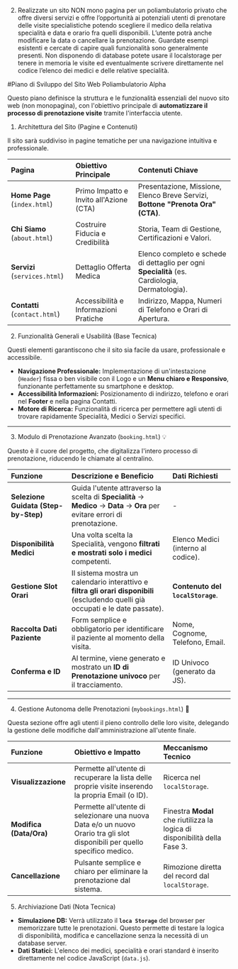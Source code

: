 
2)	Realizzate un sito NON mono pagina per un poliambulatorio privato che offre diversi servizi e offre l’opportunità ai potenziali utenti di prenotare delle visite specialistiche potendo scegliere il medico della relativa specialità e data e orario fra quelli disponibili. L’utente potrà anche modificare la data o cancellare la prenotazione. Guardate esempi esistenti e cercate di capire quali funzionalità sono generalmente presenti. Non disponendo di database potete usare il localstorage per tenere in memoria le visite ed eventualmente scrivere direttamente nel codice l’elenco dei medici e delle relative specialità.

#Piano di Sviluppo del Sito Web Poliambulatorio Alpha

Questo piano definisce la struttura e le funzionalità essenziali del nuovo sito web (non monopagina), con l'obiettivo principale di **automatizzare il processo di prenotazione visite** tramite l'interfaccia utente.

 1. Architettura del Sito (Pagine e Contenuti)

Il sito sarà suddiviso in pagine tematiche per una navigazione intuitiva e professionale.

| Pagina | Obiettivo Principale | Contenuti Chiave |
| :--- | :--- | :--- |
| **Home Page** (`index.html`) | Primo Impatto e Invito all'Azione (CTA) | Presentazione, Missione, Elenco Breve Servizi, **Bottone "Prenota Ora" (CTA)**. |
| **Chi Siamo** (`about.html`) | Costruire Fiducia e Credibilità | Storia, Team di Gestione, Certificazioni e Valori. |
| **Servizi** (`services.html`) | Dettaglio Offerta Medica | Elenco completo e schede di dettaglio per ogni **Specialità** (es. Cardiologia, Dermatologia). |
| **Contatti** (`contact.html`) | Accessibilità e Informazioni Pratiche | Indirizzo, Mappa, Numeri di Telefono e Orari di Apertura. |

 2. Funzionalità Generali e Usabilità (Base Tecnica)

Questi elementi garantiscono che il sito sia facile da usare, professionale e accessibile.

* **Navigazione Professionale:** Implementazione di un'intestazione (`Header`) fissa o ben visibile con il Logo e un **Menu chiaro e Responsivo**, funzionante perfettamente su smartphone e desktop.
* **Accessibilità Informazioni:** Posizionamento di indirizzo, telefono e orari nel **Footer** e nella pagina Contatti.
* **Motore di Ricerca:** Funzionalità di ricerca per permettere agli utenti di trovare rapidamente Specialità, Medici o Servizi specifici.

---

 3. Modulo di Prenotazione Avanzato (`booking.html`) 💡

Questo è il cuore del progetto, che digitalizza l'intero processo di prenotazione, riducendo le chiamate al centralino.

| Funzione | Descrizione e Beneficio | Dati Richiesti |
| :--- | :--- | :--- |
| **Selezione Guidata (Step-by-Step)** | Guida l'utente attraverso la scelta di **Specialità** $\rightarrow$ **Medico** $\rightarrow$ **Data** $\rightarrow$ **Ora** per evitare errori di prenotazione. | - |
| **Disponibilità Medici** | Una volta scelta la Specialità, vengono **filtrati e mostrati solo i medici** competenti. | Elenco Medici (interno al codice). |
| **Gestione Slot Orari** | Il sistema mostra un calendario interattivo e **filtra gli orari disponibili** (escludendo quelli già occupati e le date passate). | **Contenuto del `localStorage`**. |
| **Raccolta Dati Paziente** | Form semplice e obbligatorio per identificare il paziente al momento della visita. | Nome, Cognome, Telefono, Email. |
| **Conferma e ID** | Al termine, viene generato e mostrato un **ID di Prenotazione univoco** per il tracciamento. | ID Univoco (generato da JS). |

---

 4. Gestione Autonoma delle Prenotazioni (`mybookings.html`) 🔄

Questa sezione offre agli utenti il pieno controllo delle loro visite, delegando la gestione delle modifiche dall'amministrazione all'utente finale.

| Funzione | Obiettivo e Impatto | Meccanismo Tecnico |
| :--- | :--- | :--- |
| **Visualizzazione** | Permette all'utente di recuperare la lista delle proprie visite inserendo la propria Email (o ID). | Ricerca nel `localStorage`. |
| **Modifica (Data/Ora)** | Permette all'utente di selezionare una nuova Data e/o un nuovo Orario tra gli slot disponibili per quello specifico medico. | Finestra **Modal** che riutilizza la logica di disponibilità della Fase 3. |
| **Cancellazione** | Pulsante semplice e chiaro per eliminare la prenotazione dal sistema. | Rimozione diretta del record dal `localStorage`. |

 5. Archiviazione Dati (Nota Tecnica)

* **Simulazione DB:** Verrà utilizzato il **`loca Storage`** del browser per memorizzare tutte le prenotazioni. Questo permette di testare la logica di disponibilità, modifica e cancellazione senza la necessità di un database server.
* **Dati Statici:** L'elenco dei medici, specialità e orari standard è inserito direttamente nel codice JavaScript (`data.js`).

